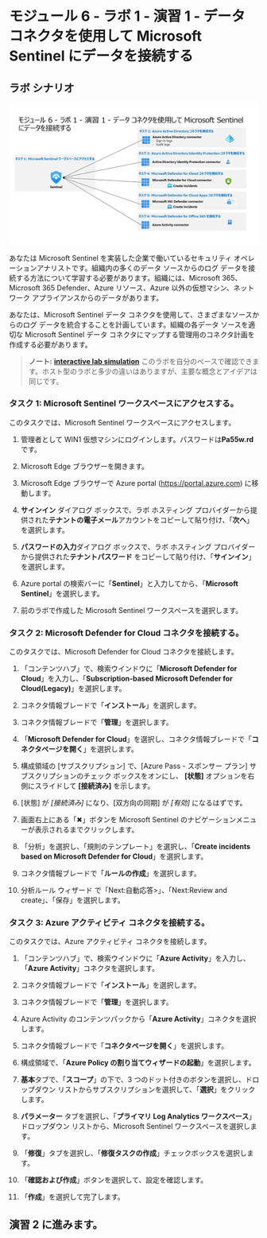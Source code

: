 # モジュール 6 - ラボ 1 - 演習 1 - データ コネクタを使用して Microsoft Sentinel にデータを接続する

## ラボ シナリオ

![Lab overview.](../Media/SC-200-Lab_Diagrams_Mod6_L1_Ex1.png)

あなたは Microsoft Sentinel を実装した企業で働いているセキュリティ オペレーションアナリストです。組織内の多くのデータ ソースからのログ データを接続する方法について学習する必要があります。組織には、Microsoft 365、Microsoft 365 Defender、Azure リソース、Azure 以外の仮想マシン、ネットワーク アプライアンスからのデータがあります。

あなたは、Microsoft Sentinel データ コネクタを使用して、さまざまなソースからのログ データを統合することを計画しています。組織の各データ ソースを適切な Microsoft Sentinel データ コネクタにマップする管理用のコネクタ計画を作成する必要があります。

>**ノート:** **[interactive lab simulation](https://mslabs.cloudguides.com/guides/SC-200%20Lab%20Simulation%20-%20Connect%20data%20to%20Microsoft%20Sentinel%20using%20data%20connectors)** このラボを自分のペースで確認できます。ホスト型のラボと多少の違いはありますが、主要な概念とアイデアは同じです。

### タスク 1: Microsoft Sentinel ワークスペースにアクセスする。

このタスクでは、Microsoft Sentinel ワークスペースにアクセスします。

1. 管理者として WIN1 仮想マシンにログインします。パスワードは**Pa55w.rd** です。  

2. Microsoft Edge ブラウザーを開きます。

3. Microsoft Edge ブラウザーで Azure portal (https://portal.azure.com) に移動します。

4. **サインイン** ダイアログ ボックスで、ラボ ホスティング プロバイダーから提供された**テナントの電子メール**アカウントをコピーして貼り付け、「**次へ**」を選択します。

5. **パスワードの入力**ダイアログ ボックスで、ラボ ホスティング プロバイダーから提供された**テナントパスワード** をコピーして貼り付け、「**サインイン**」を選択します。

6. Azure portal の検索バーに「**Sentinel**」と入力してから、「**Microsoft Sentinel**」を選択します。

7. 前のラボで作成した Microsoft Sentinel ワークスペースを選択します。

### タスク 2: Microsoft Defender for Cloud コネクタを接続する。

このタスクでは、Microsoft Defender for Cloud コネクタを接続します。

1. 「コンテンツハブ」で、検索ウインドウに「**Microsoft Defender for Cloud**」を入力し、「**Subscription-based Microsoft Defender for Cloud(Legacy)**」を選択します。

1. コネクタ情報ブレードで「**インストール**」を選択します。

1. コネクタ情報ブレードで「**管理**」を選択します。

1. 「**Microsoft Defender for Cloud**」を選択し、コネクタ情報ブレードで「**コネクタページを開く**」を選択します。

1. 構成領域の [サブスクリプション] で、[Azure Pass - スポンサー プラン] サブスクリプションのチェック ボックスをオンにし、 **[状態]** オプションを右側にスライドして **[接続済み]** を示します。

1. [状態] が *[接続済み]* になり、[双方向の同期] が *[有効]* になるはずです。

1. 画面右上にある「✖」ボタンを Microsoft Sentinel のナビゲーションメニューが表示されるまでクリックします。

1. 「分析」を選択し、「規則のテンプレート」を選択し、「**Create incidents based on Microsoft Defender for Cloud**」を選択します。

1.  コネクタ情報ブレードで「**ルールの作成**」を選択します。

1. 分析ルール ウィザード で「Next:自動応答>」、「Next:Review and create」、「保存」を選択します。

<!--
1. 下にスクロールし、[Create incidents - Recommended!](インシデントの作成 - 推奨) 領域で、 **Enabled** を選択します。 このオプションを選択すると、このサービスに対して分析ルールが自動的に作成されます。 ここで有効にしなくても、後で *[分析]* ブレードを使って、手動で追加したり、構成を変更したりできます。
-->

### タスク 3: Azure アクティビティ コネクタを接続する。

このタスクでは、Azure アクティビティ コネクタを接続します。

1. 「コンテンツハブ」で、検索ウインドウに「**Azure Activity**」を入力し、「**Azure Activity**」コネクタを選択します。

1. コネクタ情報ブレードで「**インストール**」を選択します。

1. コネクタ情報ブレードで「**管理**」を選択します。

1. Azure Activity のコンテンツパックから「**Azure Activity**」コネクタを選択します。

1. コネクタ情報ブレードで「**コネクタページを開く**」を選択します。

1. 構成領域で、「**Azure Policy の割り当てウィザードの起動**」を選択します。

1. **基本**タブで、「**スコープ**」の下で、3 つのドット付きのボタンを選択し、ドロップダウン リストからサブスクリプションを選択して、「**選択**」をクリックします。

1. **パラメーター** タブを選択し、「**プライマリ Log Analytics ワークスペース**」ドロップダウン リストから、Microsoft Sentinel ワークスペースを選択します。

1. 「**修復**」タブを選択し、「**修復タスクの作成**」チェックボックスを選択します。

1. 「**確認および作成**」ボタンを選択して、設定を確認します。

1. 「**作成**」を選択して完了します。

## 演習 2 に進みます。
